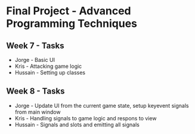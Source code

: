 # Final Project - Advanced Programming Techniques

## Week 7 - Tasks

- Jorge - Basic UI
- Kris - Attacking game logic
- Hussain - Setting up classes


## Week 8 - Tasks

- Jorge - Update UI from the current game state, setup keyevent signals from main window 
- Kris - Handling signals to game logic and respons to view
- Hussain - Signals and slots and emitting all signals


